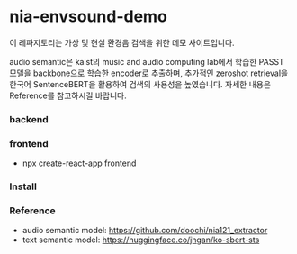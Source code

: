 # nia-envsound-demo

이 레파지토리는 가상 및 현실 환경음 검색을 위한 데모 사이트입니다. 

audio semantic은 kaist의 music and audio computing lab에서 학습한 PASST 모델을 backbone으로 학습한 encoder로 추출하며, 
추가적인 zeroshot retrieval을 한국어 SentenceBERT을 활용하여 검색의 사용성을 높였습니다. 자세한 내용은 Reference를 참고하시길 바랍니다.

### backend

### frontend
- npx create-react-app frontend

### Install

### Reference
- audio semantic model: https://github.com/doochi/nia121_extractor
- text semantic model: https://huggingface.co/jhgan/ko-sbert-sts
